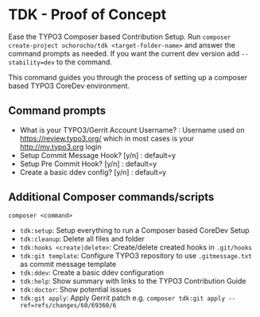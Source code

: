 # TDK - Proof of Concept

Ease the TYPO3 Composer based Contribution Setup.
Run `composer create-project ochorocho/tdk <target-folder-name>` and answer
the command prompts as needed. If you want the current dev version add `--stability=dev`
to the command.

This command guides you through the process of setting up a
composer based TYPO3 CoreDev environment.

## Command prompts

* What is your TYPO3/Gerrit Account Username? : Username used on https://review.typo3.org/ 
  which in most cases is your http://my.typo3.org login 
* Setup Commit Message Hook? [y/n] : default=y
* Setup Pre Commit Hook? [y/n] : default=y
* Create a basic ddev config? [y/n] : default=y

## Additional Composer commands/scripts

`composer <command>`

* `tdk:setup`: Setup everything to run a Composer based CoreDev Setup
* `tdk:cleanup`: Delete all files and folder
* `tdk:hooks <create|delete>`: Create/delete created hooks in `.git/hooks`
* `tdk:git template`: Configure TYPO3 repository to use `.gitmessage.txt` as commit message template
* `tdk:ddev`: Create a basic ddev configuration
* `tdk:help`: Show summary with links to the TYPO3 Contribution Guide
* `tdk:doctor`: Show potential issues
* `tdk:git apply`: Apply Gerrit patch e.g. `composer tdk:git apply --ref=refs/changes/60/69360/6` 

